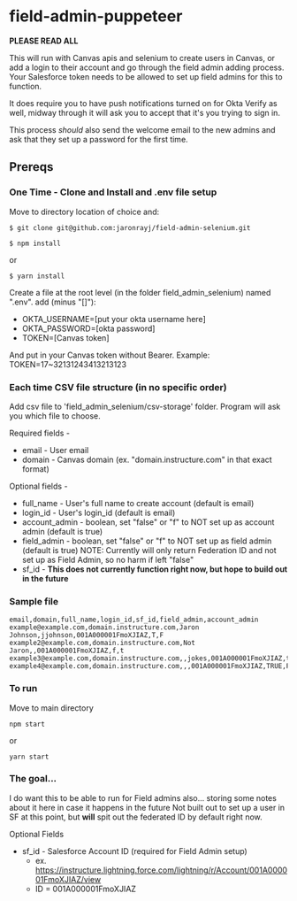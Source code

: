 # field-admin-puppeteer
**PLEASE READ ALL**

This will run with Canvas apis and selenium to create users in Canvas, or add a login to their account and go through the field admin adding process. Your Salesforce token needs to be allowed to set up field admins for this to function.

It does require you to have push notifications turned on for Okta
Verify as well, midway through it will ask you to accept that it's you trying to sign in.

This process _should_ also send the welcome email to the new admins and ask that they set up a password for the first time.

## Prereqs
### One Time - Clone and Install and .env file setup
Move to directory location of choice and:
```
$ git clone git@github.com:jaronrayj/field-admin-selenium.git
```
```
$ npm install
```
or
```
$ yarn install
```
Create a file at the root level (in the folder field_admin_selenium) named ".env". add (minus "[]"):

* OKTA_USERNAME=[put your okta username here]
* OKTA_PASSWORD=[okta password]
* TOKEN=[Canvas token]

And put in your Canvas token without Bearer. Example: TOKEN=17~32131243413213123

### Each time CSV file structure (in no specific order)

Add csv file to 'field_admin_selenium/csv-storage' folder. Program will ask you which file to choose.

Required fields -
* email - User email
* domain - Canvas domain (ex. "domain.instructure.com" in that exact format)

Optional fields -
* full_name - User's full name to create account (default is email)
* login_id - User's login_id (default is email)
* account_admin - boolean, set "false" or "f" to NOT set up as account admin (default is true)
* field_admin - boolean, set "false" or "f" to NOT set up as field admin (default is true)
NOTE: Currently will only return Federation ID and not set up as Field Admin, so no harm if left "false"
* sf_id - **This does not currently function right now, but hope to build out in the future**

### Sample file

```
email,domain,full_name,login_id,sf_id,field_admin,account_admin
example@example.com,domain.instructure.com,Jaron Johnson,jjohnson,001A000001FmoXJIAZ,T,F
example2@example.com,domain.instructure.com,Not Jaron,,001A000001FmoXJIAZ,f,t
example3@example.com,domain.instructure.com,,jokes,001A000001FmoXJIAZ,true,false
example4@example.com,domain.instructure.com,,,001A000001FmoXJIAZ,TRUE,FALSE
```
### To run
Move to main directory
```
npm start
```
or
```
yarn start
```

### The goal...
I do want this to be able to run for Field admins also... storing some notes about it here in case it happens in the future
Not built out to set up a user in SF at this point, but **will** spit out the federated ID by default right now.

Optional Fields
* sf_id - Salesforce Account ID (required for Field Admin setup)
    - ex. https://instructure.lightning.force.com/lightning/r/Account/001A000001FmoXJIAZ/view
    - ID = 001A000001FmoXJIAZ

